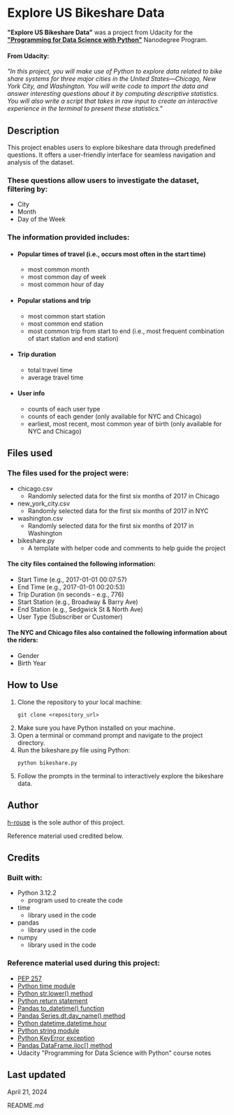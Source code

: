 # Explore US Bikeshare Data
**"Explore US Bikeshare Data"** was a project from Udacity for the **["Programming for Data Science with Python"](https://www.udacity.com/course/programming-for-data-science-nanodegree--nd104)** Nanodegree Program.

#### From Udacity:

_"In this project, you will make use of Python to explore data related to bike share systems for three major cities in the United States—Chicago, New York City, and Washington. You will write code to import the data and answer interesting questions about it by computing descriptive statistics. You will also write a script that takes in raw input to create an interactive experience in the terminal to present these statistics."_

## Description
This project enables users to explore bikeshare data through predefined questions. It offers a user-friendly interface for seamless navigation and analysis of the dataset.

### These questions allow users to investigate the dataset, filtering by:
* City
* Month
* Day of the Week

### The information provided includes:

 * #### Popular times of travel (i.e., occurs most often in the start time)
    * most common month
    * most common day of week
    * most common hour of day

 * #### Popular stations and trip
    * most common start station
    * most common end station
    * most common trip from start to end (i.e., most frequent combination of start station and end station)

 * #### Trip duration
    * total travel time
    * average travel time

 * #### User info
    * counts of each user type
    * counts of each gender (only available for NYC and Chicago)
    * earliest, most recent, most common year of birth (only available for NYC and Chicago)

## Files used
### The files used for the project were:
* chicago.csv
    * Randomly selected data for the first six months of 2017 in Chicago
* new_york_city.csv
    * Randomly selected data for the first six months of 2017 in NYC
* washington.csv
    * Randomly selected data for the first six months of 2017 in Washington
* bikeshare.py
    * A template with helper code and comments to help guide the project

#### The city files contained the following information:
* Start Time (e.g., 2017-01-01 00:07:57)
* End Time (e.g., 2017-01-01 00:20:53)
* Trip Duration (in seconds - e.g., 776)
* Start Station (e.g., Broadway & Barry Ave)
* End Station (e.g., Sedgwick St & North Ave)
* User Type (Subscriber or Customer)

#### The NYC and Chicago files also contained the following information about the riders:
* Gender
* Birth Year

## How to Use

1. Clone the repository to your local machine:
   ```
   git clone <repository_url>
   ```
2. Make sure you have Python installed on your machine.
3. Open a terminal or command prompt and navigate to the project directory.
4. Run the bikeshare.py file using Python:
    ```
    python bikeshare.py
    ```
5. Follow the prompts in the terminal to interactively explore the bikeshare data.

## Author
[h-rouse](https://github.com/h-rouse) is the sole author of this project. 

Reference material used credited below.

## Credits
### Built with:
* Python 3.12.2
    * program used to create the code
* time
    * library used in the code
* pandas
     * library used in the code
* numpy
    * library used in the code

### Reference material used during this project:
* [PEP 257](https://peps.python.org/pep-0257/)
* [Python time module](https://docs.python.org/3/library/time.html#time.sleep)
* [Python str.lower() method](https://docs.python.org/3/library/stdtypes.html#str.lower)
* [Python return statement](https://docs.python.org/3/reference/simple_stmts.html#grammar-token-python-grammar-return_stmt)
* [Pandas to_datetime() function]( https://pandas.pydata.org/docs/reference/api/pandas.to_datetime.html#pandas-to-datetime)
* [Pandas Series.dt.day_name() method]( https://pandas.pydata.org/docs/reference/api/pandas.Series.dt.day_name.html#pandas.Series.dt.day_name)
* [Python datetime.datetime.hour](https://docs.python.org/3/library/datetime.html#datetime.datetime.hour)
* [Python string module](https://docs.python.org/3/library/string.html#module-string)
* [Python KeyError exception](https://docs.python.org/3/library/exceptions.html#KeyError)
* [Pandas DataFrame.iloc[] method]( https://pandas.pydata.org/docs/reference/api/pandas.DataFrame.iloc.html#pandas.DataFrame.iloc)
* Udacity "Programming for Data Science with Python" course notes

## Last updated
April 21, 2024

README.md

